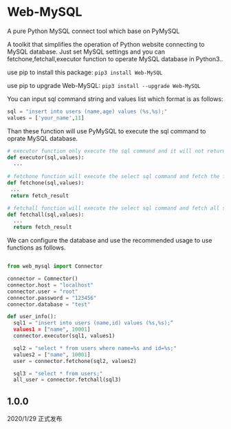 
# Web-MySQL
A pure Python MySQL connect tool which base on PyMySQL

A toolkit that simplifies the operation of Python website connecting to MySQL database.
Just set MySQL settings and you can fetchone,fetchall,executor function to operate MySQL database in Python3..

use pip to install this package:
`pip3 install Web-MySQL`

use pip to upgrade Web-MySQL:
`pip3 install --upgrade Web-MySQL`

You can input sql command string and values list which format is as follows:
```Python
sql = "insert into users (name,age) values (%s,%s);"
values = ['your_name',11]
```
Than these function will use PyMySQL to execute the sql command to oprate MySQL database.

```Python
# executor function only execute the sql command and it will not return anything.
def executor(sql,values):
  ...
 
# fetchone function will execute the select sql command and fetch the first select result.
def fetchone(sql,values):
 ...
 return fetch_result

# fetchall function will execute the select sql command and fetch all select result as list.
def fetchall(sql,values):
  ...
  return fetch_result
```

We can configure the database and use the recommended usage to use functions as follows.


```Python

from web_mysql import Connector

connector = Comnector()
connector.host = "localhost"
connector.user = "root"
connector.password = "123456"
connector.database = "test"

def user_info():
  sql1 = "insert into users (name,id) values (%s,%s);“
  values1 = ["name", 10001]
  connector.executor(sql1, values1)

  sql2 = "select * from users where name=%s and id=%s;"
  values2 = ["name", 10001]
  user = connector.fetchone(sql2, values2)

  sql3 = "select * from users;"
  all_user = connector.fetchall(sql3)
```

1.0.0
---

2020/1/29  正式发布
